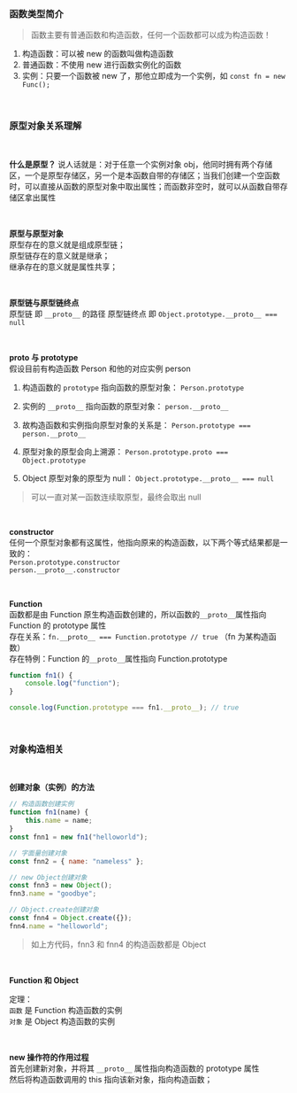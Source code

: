 ### 函数类型简介

> 函数主要有普通函数和构造函数，任何一个函数都可以成为构造函数！

1. 构造函数：可以被 new 的函数叫做构造函数
2. 普通函数：不使用 new 进行函数实例化的函数
3. 实例：只要一个函数被 new 了，那他立即成为一个实例，如 `const fn = new Func();`

<br>

### 原型对象关系理解

<br>

**什么是原型？**
说人话就是：对于任意一个实例对象 obj，他同时拥有两个存储区，一个是原型存储区，另一个是本函数自带的存储区；当我们创建一个空函数时，可以直接从函数的原型对象中取出属性；而函数非空时，就可以从函数自带存储区拿出属性

<br>

**原型与原型对象**  
原型存在的意义就是组成原型链；  
原型链存在的意义就是继承；  
继承存在的意义就是属性共享；

<br>

**原型链与原型链终点**  
原型链 即 `__proto__` 的路径
原型链终点 即 `Object.prototype.__proto__ === null`

<br>

**proto 与 prototype**  
假设目前有构造函数 Person 和他的对应实例 person

1. 构造函数的 `prototype` 指向函数的原型对象： `Person.prototype`
2. 实例的 `__proto__` 指向函数的原型对象： `person.__proto__`
3. 故构造函数和实例指向原型对象的关系是： `Person.prototype === person.__proto__`

4. 原型对象的原型会向上溯源： `Person.prototype.proto === Object.prototype`
5. Object 原型对象的原型为 null： `Object.prototype.__proto__ === null`

> 可以一直对某一函数连续取原型，最终会取出 null

<br>

**constructor**  
任何一个原型对象都有这属性，他指向原来的构造函数，以下两个等式结果都是一致的：  
`Person.prototype.constructor`  
`person.__proto__.constructor`

<br>

**Function**  
函数都是由 Function 原生构造函数创建的，所以函数的`__proto__`属性指向 Function 的 prototype 属性  
存在关系：`fn.__proto__ === Function.prototype // true` （fn 为某构造函数）  
存在特例：Function 的`__proto__`属性指向 Function.prototype

```js
function fn1() {
	console.log("function");
}

console.log(Function.prototype === fn1.__proto__); // true
```

<br>

### 对象构造相关

<br>

**创建对象（实例）的方法**

```js
// 构造函数创建实例
function fn1(name) {
	this.name = name;
}
const fnn1 = new fn1("helloworld");

// 字面量创建对象
const fnn2 = { name: "nameless" };

// new Object创建对象
const fnn3 = new Object();
fnn3.name = "goodbye";

// Object.create创建对象
const fnn4 = Object.create({});
fnn4.name = "helloworld";
```

> 如上方代码，fnn3 和 fnn4 的构造函数都是 Object

<br>

**Function 和 Object**

定理：  
`函数` 是 Function 构造函数的实例  
`对象` 是 Object 构造函数的实例

<br>

**new 操作符的作用过程**  
首先创建新对象，并将其 `__proto__` 属性指向构造函数的 prototype 属性  
然后将构造函数调用的 this 指向该新对象，指向构造函数；
